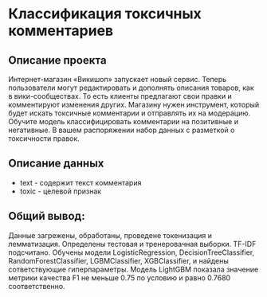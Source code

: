 # Классификация токсичных комментариев 


## Описание проекта
Интернет-магазин «Викишоп» запускает новый сервис. Теперь пользователи могут редактировать и дополнять описания товаров, как в вики-сообществах. То есть клиенты предлагают свои правки и комментируют изменения других. Магазину нужен инструмент, который будет искать токсичные комментарии и отправлять их на модерацию.
Обучите модель классифицировать комментарии на позитивные и негативные. В вашем распоряжении набор данных с разметкой о токсичности правок.

## Описание данных

- text - содержит текст комментария
- toxic - целевой признак

## Общий вывод:

Данные загрежены, обработаны, проведене токенизация и лемматизация.
Определены тестовая и тренеровачная выборки.
TF-IDF подсчитано.
Обучены модели LogisticRegression, DecisionTreeClassifier, RandomForestClassifier, LGBMClassifier, XGBClassifier, и найдены сответствующие гиперпараметры.
Модель LightGBM показала значение метрики качества F1 не меньше 0.75 по условию и равно 0.7680 соответственно.